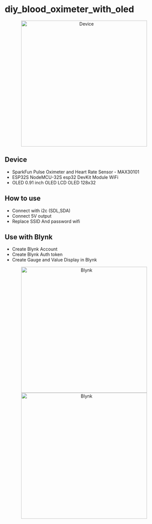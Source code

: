 # diy_blood_oximeter_with_oled
<p align="center">
    <img alt="Device" src="https://user-images.githubusercontent.com/81074668/138888843-6b7cb255-e930-4069-a436-5db8df6a8fb1.jpg" width="400" />
</p>

    

## Device
- SparkFun Pulse Oximeter and Heart Rate Sensor - MAX30101
- ESP32S NodeMCU-32S esp32 DevKit Module WiFi
- OLED 0.91 inch OLED LCD OLED 128x32

## How to use

- Connect with i2c (SDL,SDA)
- Connect 5V output
- Replace SSID And password wifi

## Use with Blynk
- Create Blynk Account
- Create Blynk Auth token
- Create Gauge and Value Display in Blynk

<p align="center">
    <img alt="Blynk" src="https://user-images.githubusercontent.com/81074668/138888917-67a26995-7f3a-46fa-a4c4-82e23c1c6665.jpg" width="400" />
    <img alt="Blynk" src="https://user-images.githubusercontent.com/81074668/138890979-7f3345bf-b502-445a-96ab-e3cd7eabb431.jpg" width="400" />
</p>
